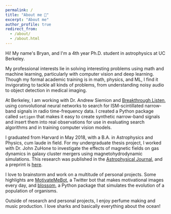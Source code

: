 ```yaml
---
permalink: /
title: "About me 🦈"
excerpt: "About me"
author_profile: true
redirect_from:
  - /about/
  - /about.html
---
```


Hi! My name's Bryan, and I'm a 4th year Ph.D. student in astrophysics at UC Berkeley.

My professional interests lie in solving interesting problems using math and machine learning, particularly with computer vision and deep learning. Though my formal academic training is in math, physics, and ML, I find it invigorating to tackle all kinds of problems, from understanding noisy audio to object detection in medical imaging.

At Berkeley, I am working with Dr. Andrew Siemion and [Breakthrough Listen](https://seti.berkeley.edu/listen/), using convolutional neural networks to search for ISM-scintillated narrow-band signals in radio time-frequency data. I created a Python package called `setigen` that makes it easy to create synthetic narrow-band signals and insert them into real observations for use in evaluating search algorithms and in training computer vision models.

I graduated from Harvard in May 2018, with a B.A. in Astrophysics and Physics, cum laude in field. For my undergraduate thesis project, I worked with Dr. John ZuHone to investigate the effects of magnetic fields on gas dynamics in galaxy cluster mergers using magnetohydrodynamic simulations. This research was published in the [Astrophysical Journal](https://iopscience.iop.org/article/10.3847/1538-4357/ab3983), and a preprint is [here](https://arxiv.org/abs/1904.10024).

I love to brainstorm and work on a multitude of personal projects. Some highlights are [MotivateMeBot](https://twitter.com/MotivateMeBot), a Twitter bot that makes motivational images every day, and [blossom](https://github.com/blossom-evolution/blossom), a Python package that simulates the evolution of a population of organisms.

Outside of research and personal projects, I enjoy perfume making and music production. I love sharks and basically everything about the ocean!
